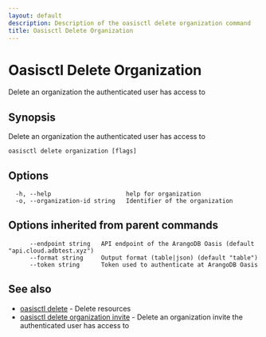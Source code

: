 ```yaml
---
layout: default
description: Description of the oasisctl delete organization command
title: Oasisctl Delete Organization
---
```

# Oasisctl Delete Organization

Delete an organization the authenticated user has access to

## Synopsis

Delete an organization the authenticated user has access to

```
oasisctl delete organization [flags]
```

## Options

```
  -h, --help                     help for organization
  -o, --organization-id string   Identifier of the organization
```

## Options inherited from parent commands

```
      --endpoint string   API endpoint of the ArangoDB Oasis (default "api.cloud.adbtest.xyz")
      --format string     Output format (table|json) (default "table")
      --token string      Token used to authenticate at ArangoDB Oasis
```

## See also

* [oasisctl delete](oasisctl-delete.html)	 - Delete resources
* [oasisctl delete organization invite](oasisctl-delete-organization-invite.html)	 - Delete an organization invite the authenticated user has access to

